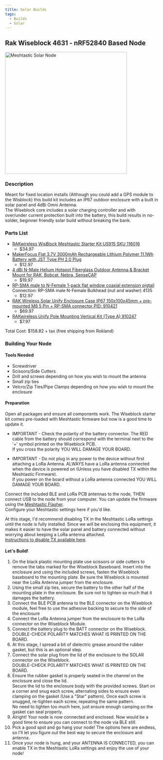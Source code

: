 ```yaml
---
title: Solar Builds
tags:
  - Builds
  - Solar
---
```


## Rak Wiseblock 4631 - nRF52840 Based Node

<!-- html here so I can re-size the image -->
<img src="https://i.imgur.com/2EcITSg.png" alt="Meshtastic Solar Node" width="400"/>

### Description

Meant for fixed location installs (Although you could add a GPS module to the Wisblock) this build kit includes an IP67 outdoor enclosure with a built in solar panel and 4dBi Omni Antenna.  
The Wiseblock core includes a solar charging controller and with over/under current protection built into the battery, this build results in no-solder, beginner friendly solar build without breaking the bank.

### Parts List

- [RAKwireless WisBlock Meshtastic Starter Kit US915 SKU 116016]
  - $34.97
- [MakerFocus Flat 3.7V 3000mAh Rechargeable Lithium Polymer 11.1Wh Battery with JST Type PH 2.0 Plug]
  - $12.97
- [4 dBi N-Male Helium Hotspot Fiberglass Outdoor Antenna & Bracket Mount for RAK, Bobcat, Nebra, SenseCAP]
  - $19.97
- [RP-SMA male to N-Female 1-pack flat window coaxial extension pigtail]  
Connection: RP-SMA male N-Female Bulkhead (nut and washer) 4135
  - $12.97
- [RAK Wireless Solar Unify Enclosure Case IP67 150x100x45mm + pre-mounted M8 5 Pin + RP-SMA connector PID: 910421]
  - $69.97
- [RAKwireless Unify Pole Mounting Vertical Kit (Type A) 910247]
  - $7.97

Total Cost: $158.82 + tax (free shipping from Rokland)

### Building Your Node

#### Tools Needed

- Screwdriver
- Scissors/Side Cutters
- Drill and screws depending on how you wish to mount the antenna
- Small zip ties
- Velcro/Zip Ties/Pipe Clamps depending on how you wish to mount the enclosure

#### Preparation

Open all packages and ensure all components work. The Wiseblock starter kit comes pre-loaded with Meshtastic firmware but now is a good time to update it.

- IMPORTANT - Check the polarity of the battery connector. The RED cable from the battery should correspond with the terminal next to the '+' symbol printed on the Wiseblock PCB.  
If you cross the polarity YOU WILL DAMAGE YOUR BOARD.

- IMPORTANT - Do not plug in any power to the device without first attaching a LoRa Antenna. ALWAYS have a LoRa antenna connected when the device is powered on (Unless you have disabled TX within the Meshtastic Firmware).  
If you power on the board without a LoRa antenna connected YOU WILL DAMAGE YOUR BOARD.

Connect the included BLE and LoRa PCB antennas to the node, THEN connect USB to the node from your computer. You can update the firmware using the [Meshtastic Flasher](https://flasher.meshtastic.org/).  
Configure your Meshtastic settings here if you'd like.

 At this stage, I'd recommend disabling TX in the Meshtastic LoRa settings until the node is fully installed. Since we will be enclosing this equipment, it makes it easier to have the solar panel and battery connected without worrying about keeping a LoRa antenna attached.  
 [Instructions to disable TX available here](https://meshtastic.org/docs/configuration/radio/lora/#transmit-enabled).

#### Let's Build!

 1. On the black plastic mounting plate use scissors or side cutters to remove the tabs marked for the Wiseblock Baseboard. Insert into the enclosure and using the included screws, fasten the Wiseblock baseboard to the mounting plate. Be sure the Wiseblock is mounted near the LoRa Antenna jumper from the enclosure.
 1. Using the small zip ties, secure the battery to the other half of the mounting plate in the enclosure. Be sure not to tighten so much that it damages the battery.
 1. Connect the BLE PCB antenna to the BLE connector on the Wiseblock module, feel free to use the adhesive backing to secure to the side of the enclosure
 1. Connect the LoRa Antenna jumper from the enclosure to the LoRa connector on the Wiseblock Module.
 1. Connect the battery plug to the BATT connector on the Wiseblock.  
 DOUBLE-CHECK POLARITY MATCHES WHAT IS PRINTED ON THE BOARD.
 1. At this stage, I spread a bit of dielectric grease around the rubber gasket, but this is an optional step.
 1. Connect the solar plug from the lid of the enclosure to the SOLAR connector on the Wiseblock.  
 DOUBLE-CHECK POLARITY MATCHES WHAT IS PRINTED ON THE BOARD.
 1. Ensure the rubber gasket is properly seated in the channel on the enclosure and close the lid.  
 Secure the lid to the enclosure body with the provided screws. Start on a corner and snug each screw, alternating sides to ensure even clamping on the gasket (Use a "Star" pattern). Once each screw is snugged, re-tighten each screw, repeating the same pattern.  
 No need to tighten too much here, just ensure enough camping so the gasket can seal properly.
 1. Alright! Your node is now connected and enclosed. Now would be a good time to ensure you can connect to the node via BLE still.
 1. Pick a good spot and go hang your node! The options here are endless, so I'll let you figure out the best way to secure the enclosure and antenna.
 1. Once your node is hung, and your ANTENNA IS CONNECTED, you can enable TX in the Meshtastic LoRa settings and enjoy the use of your node!

[RAKwireless WisBlock Meshtastic Starter Kit US915 SKU 116016]:<https://store.rokland.com/products/rak-wireless-wisblock-meshtastic-starter-kit?variant=40074367860819>
[MakerFocus Flat 3.7V 3000mAh Rechargeable Lithium Polymer 11.1Wh Battery with JST Type PH 2.0 Plug]:<https://store.rokland.com/products/makerfocus-flat-3-7v-3000mah-rechargeable-lithium-polymer-11-1wh-battery-with-jst-type-ph-2-0-plug?variant=41379793207379>
[4 dBi N-Male Helium Hotspot Fiberglass Outdoor Antenna & Bracket Mount for RAK, Bobcat, Nebra, SenseCAP]:<https://store.rokland.com/products/4-dbi-helium-hotspot-fiberglass-outdoor-antenna-bracket-mount-for-rak-bobcat-nebra-sensecap?variant=39426681045075>
[RP-SMA male to N-Female 1-pack flat window coaxial extension pigtail]:<https://store.rokland.com/products/rp-sma-male-to-n-female-1-pack-flat-window-coaxial-extension-pigtail-18-inch-length?variant=42259932610643>
[RAK Wireless Solar Unify Enclosure Case IP67 150x100x45mm + pre-mounted M8 5 Pin + RP-SMA connector PID: 910421]:<https://store.rokland.com/products/rak-wireless-solar-unify-enclosure-ip67-150x100x45mm-pre-mounted-m8-5-pin-rp-sma-connector-pid-910421?variant=41593246187603>
[RAKwireless Unify Pole Mounting Vertical Kit (Type A) 910247]:<https://store.rokland.com/products/rakwireless-unify-pole-mounting-vertical-kit-type-a-910247?variant=41357398966355>

